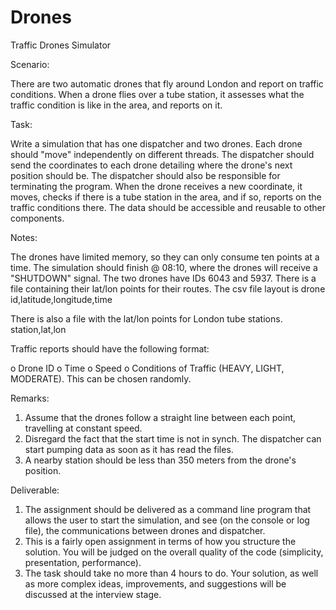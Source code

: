Drones
======

Traffic Drones Simulator

Scenario:

There are two automatic drones that fly around London and report on traffic conditions. 
When a drone flies over a tube station, it assesses what the traffic condition is like in the area, and reports on it.

Task:

Write a simulation that has one dispatcher and two drones. 
Each drone should "move" independently on different threads. 
The dispatcher should send the coordinates to each drone detailing where the drone's next position should be.
The dispatcher should also be responsible for terminating the program.
When the drone receives a new coordinate, it moves, checks if there is a tube station in the area, and if so, reports on the traffic conditions there. 
The data should be accessible and reusable to other components.

Notes:

The drones have limited memory, so they can only consume ten points at a time.
The simulation should finish @ 08:10, where the drones will receive a "SHUTDOWN" signal.
The two drones have IDs 6043 and 5937. 
There is a file containing their lat/lon points for their routes.
The csv file layout is drone id,latitude,longitude,time 

There is also a file with the lat/lon points for London tube stations. station,lat,lon 

Traffic reports should have the following format: 

o Drone ID
o Time
o Speed
o Conditions of Traffic (HEAVY, LIGHT, MODERATE). This can be chosen randomly.

Remarks:

1. Assume that the drones follow a straight line between each point, travelling at constant speed.
2. Disregard the fact that the start time is not in synch. The dispatcher can start pumping data as soon as it has read the files.
3. A nearby station should be less than 350 meters from the drone's position.

Deliverable:

1. The assignment should be delivered as a command line program that allows the user to start the simulation, and see (on the console or log file), 
the communications between drones and dispatcher. 
2. This is a fairly open assignment in terms of how you structure the solution. 
You will be judged on the overall quality of the code (simplicity, presentation, performance). 
3. The task should take no more than 4 hours to do. 
Your solution, as well as more complex ideas, improvements, and suggestions will be discussed at the interview stage. 